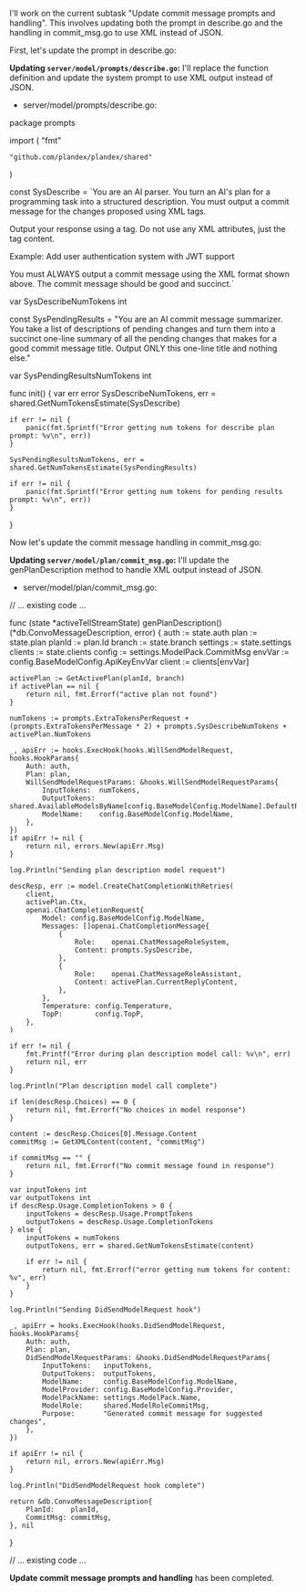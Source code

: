 I'll work on the current subtask "Update commit message prompts and handling". This involves updating both the prompt in describe.go and the handling in commit_msg.go to use XML instead of JSON.

First, let's update the prompt in describe.go:

**Updating `server/model/prompts/describe.go`:** I'll replace the function definition and update the system prompt to use XML output instead of JSON.

- server/model/prompts/describe.go:
<PlandexBlock lang="go">
package prompts

import (
	"fmt"

	"github.com/plandex/plandex/shared"
)

const SysDescribe = `You are an AI parser. You turn an AI's plan for a programming task into a structured description. You must output a commit message for the changes proposed using XML tags.

Output your response using a <commitMsg> tag. Do not use any XML attributes, just the tag content.

Example:
<commitMsg>Add user authentication system with JWT support</commitMsg>

You must ALWAYS output a commit message using the XML format shown above. The commit message should be good and succinct.`

var SysDescribeNumTokens int

const SysPendingResults = "You are an AI commit message summarizer. You take a list of descriptions of pending changes and turn them into a succinct one-line summary of all the pending changes that makes for a good commit message title. Output ONLY this one-line title and nothing else."

var SysPendingResultsNumTokens int

func init() {
	var err error
	SysDescribeNumTokens, err = shared.GetNumTokensEstimate(SysDescribe)

	if err != nil {
		panic(fmt.Sprintf("Error getting num tokens for describe plan prompt: %v\n", err))
	}

	SysPendingResultsNumTokens, err = shared.GetNumTokensEstimate(SysPendingResults)

	if err != nil {
		panic(fmt.Sprintf("Error getting num tokens for pending results prompt: %v\n", err))
	}
}
</PlandexBlock>

Now let's update the commit message handling in commit_msg.go:

**Updating `server/model/plan/commit_msg.go`:** I'll update the genPlanDescription method to handle XML output instead of JSON.

- server/model/plan/commit_msg.go:
<PlandexBlock lang="go">
// ... existing code ...

func (state *activeTellStreamState) genPlanDescription() (*db.ConvoMessageDescription, error) {
	auth := state.auth
	plan := state.plan
	planId := plan.Id
	branch := state.branch
	settings := state.settings
	clients := state.clients
	config := settings.ModelPack.CommitMsg
	envVar := config.BaseModelConfig.ApiKeyEnvVar
	client := clients[envVar]

	activePlan := GetActivePlan(planId, branch)
	if activePlan == nil {
		return nil, fmt.Errorf("active plan not found")
	}

	numTokens := prompts.ExtraTokensPerRequest + (prompts.ExtraTokensPerMessage * 2) + prompts.SysDescribeNumTokens + activePlan.NumTokens

	_, apiErr := hooks.ExecHook(hooks.WillSendModelRequest, hooks.HookParams{
		Auth: auth,
		Plan: plan,
		WillSendModelRequestParams: &hooks.WillSendModelRequestParams{
			InputTokens:  numTokens,
			OutputTokens: shared.AvailableModelsByName[config.BaseModelConfig.ModelName].DefaultReservedOutputTokens,
			ModelName:    config.BaseModelConfig.ModelName,
		},
	})
	if apiErr != nil {
		return nil, errors.New(apiErr.Msg)
	}

	log.Println("Sending plan description model request")

	descResp, err := model.CreateChatCompletionWithRetries(
		client,
		activePlan.Ctx,
		openai.ChatCompletionRequest{
			Model: config.BaseModelConfig.ModelName,
			Messages: []openai.ChatCompletionMessage{
				{
					Role:    openai.ChatMessageRoleSystem,
					Content: prompts.SysDescribe,
				},
				{
					Role:    openai.ChatMessageRoleAssistant,
					Content: activePlan.CurrentReplyContent,
				},
			},
			Temperature: config.Temperature,
			TopP:        config.TopP,
		},
	)

	if err != nil {
		fmt.Printf("Error during plan description model call: %v\n", err)
		return nil, err
	}

	log.Println("Plan description model call complete")

	if len(descResp.Choices) == 0 {
		return nil, fmt.Errorf("No choices in model response")
	}

	content := descResp.Choices[0].Message.Content
	commitMsg := GetXMLContent(content, "commitMsg")

	if commitMsg == "" {
		return nil, fmt.Errorf("No commit message found in response")
	}

	var inputTokens int
	var outputTokens int
	if descResp.Usage.CompletionTokens > 0 {
		inputTokens = descResp.Usage.PromptTokens
		outputTokens = descResp.Usage.CompletionTokens
	} else {
		inputTokens = numTokens
		outputTokens, err = shared.GetNumTokensEstimate(content)

		if err != nil {
			return nil, fmt.Errorf("error getting num tokens for content: %v", err)
		}
	}

	log.Println("Sending DidSendModelRequest hook")

	_, apiErr = hooks.ExecHook(hooks.DidSendModelRequest, hooks.HookParams{
		Auth: auth,
		Plan: plan,
		DidSendModelRequestParams: &hooks.DidSendModelRequestParams{
			InputTokens:   inputTokens,
			OutputTokens:  outputTokens,
			ModelName:     config.BaseModelConfig.ModelName,
			ModelProvider: config.BaseModelConfig.Provider,
			ModelPackName: settings.ModelPack.Name,
			ModelRole:     shared.ModelRoleCommitMsg,
			Purpose:       "Generated commit message for suggested changes",
		},
	})

	if apiErr != nil {
		return nil, errors.New(apiErr.Msg)
	}

	log.Println("DidSendModelRequest hook complete")

	return &db.ConvoMessageDescription{
		PlanId:    planId,
		CommitMsg: commitMsg,
	}, nil
}

// ... existing code ...
</PlandexBlock>

**Update commit message prompts and handling** has been completed.